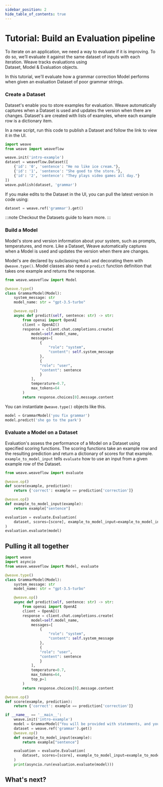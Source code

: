 ```yaml
---
sidebar_position: 2
hide_table_of_contents: true
---
```


# Tutorial: Build an Evaluation pipeline

To iterate on an application, we need a way to evaluate if it is improving. To do so, we’ll evaluate it against the same dataset of inputs with each iteration. Weave tracks evaluations using Dataset, Model & Evaluation objects.

In this tutorial, we'll evaluate how a grammar correction Model performs when given an evaluation Dataset of poor grammar strings.

### Create a Dataset

Dataset's enable you to store examples for evaluation. Weave automatically captures when a Dataset is used and updates the version when there are changes. Dataset's are created with lists of examples, where each example row is a dictionary item.

In a new script, run this code to publish a Dataset and follow the link to view it in the UI.

```python
import weave
from weave import weaveflow

weave.init('intro-example')
dataset = weaveflow.Dataset([
    {'id': '0', 'sentence': "He no like ice cream."},
    {'id': '1', 'sentence': "She goed to the store."},
    {'id': '2', 'sentence': "They plays video games all day."}
])
weave.publish(dataset, 'grammar')
```

If you make edits to the Dataset in the UI, you can pull the latest version in code using:

```python
dataset = weave.ref('grammar').get()
```

:::note
Checkout the Datasets guide to learn more.
:::

### Build a Model

Model's store and version information about your system, such as prompts, temperatures, and more.
Like a Dataset, Weave automatically captures when a Model is used and updates the version when there are changes.

Model's are declared by subclassing `Model` and decorating them with `@weave.type()`. Model classes also need a `predict` function definition that takes one example and returns the response.

```python
from weave.weaveflow import Model

@weave.type()
class GrammarModel(Model):
    system_message: str
    model_name: str = "gpt-3.5-turbo"

    @weave.op()
    async def predict(self, sentence: str) -> str:
        from openai import OpenAI
        client = OpenAI()
        response = client.chat.completions.create(
            model=self.model_name,
            messages=[
                {
                    "role": "system",
                    "content": self.system_message
                },
                {
                "role": "user",
                "content": sentence
                }
            ],
            temperature=0.7,
            max_tokens=64
        )
        return response.choices[0].message.content
```

You can instantiate `@weave.type()` objects like this.

```python
model = GrammarModel('you fix grammar')
model.predict('she go to the park')
```

### Evaluate a Model on a Dataset

Evaluation's assess the performance of a Model on a Dataset using specified scoring functions.
The scoring functions take an example row and the resulting prediction and return a dictionary of scores for that example.
`example_to_model_input` tells `evaluate` how to use an input from a given example row of the Dataset.

```python
from weave.weaveflow import evaluate

@weave.op()
def score(example, prediction):
    return {'correct': example == prediction['correction']}

@weave.op()
def example_to_model_input(example):
    return example["sentence"]

evaluation = evaluate.Evaluation(
    dataset, scores=[score], example_to_model_input=example_to_model_input
)
evaluation.evaluate(model)
```

## Pulling it all together

```python
import weave
import asyncio
from weave.weaveflow import Model, evaluate

@weave.type()
class GrammarModel(Model):
    system_message: str
    model_name: str = "gpt-3.5-turbo"

    @weave.op()
    async def predict(self, sentence: str) -> str:
        from openai import OpenAI
        client = OpenAI()
        response = client.chat.completions.create(
            model=self.model_name,
            messages=[
                {
                    "role": "system",
                    "content": self.system_message
                },
                {
                "role": "user",
                "content": sentence
                }
            ],
            temperature=0.7,
            max_tokens=64,
            top_p=1
        )
        return response.choices[0].message.content

@weave.op()
def score(example, prediction):
    return {'correct': example == prediction['correction']}

if __name__ == '__main__':
    weave.init('intro-example')
    model = GrammarModel("You will be provided with statements, and your task is to convert them to standard English.")
    dataset = weave.ref('grammar').get()
    @weave.op()
    def example_to_model_input(example):
        return example["sentence"]

    evaluation = evaluate.Evaluation(
        dataset, scores=[score], example_to_model_input=example_to_model_input
    )
    print(asyncio.run(evaluation.evaluate(model)))
```

## What's next?
